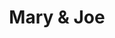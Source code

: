 ---
title: "Mary & Joe"
url: /ciudad-autonoma-de-buenos-aires/mary-y-joe-avenida-santa-fe-2/
shop: zapatos
---